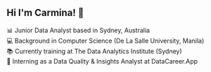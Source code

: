 ## Hi I'm Carmina! 👋

📊 Junior Data Analyst based in Sydney, Australia <br/>
💻 Background in Computer Science (De La Salle University, Manila) <br/>
📚 Currently training at The Data Analytics Institute (Sydney) <br/>
🚀 Interning as a Data Quality & Insights Analyst at DataCareer.App <br/>
